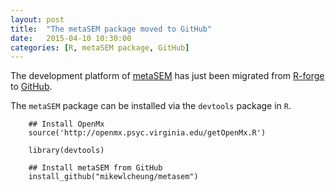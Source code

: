 ```yaml
---
layout: post
title:  "The metaSEM package moved to GitHub"
date:   2015-04-10 10:30:00
categories: [R, metaSEM package, GitHub]
---
```


The development platform of [metaSEM](https://courses.nus.edu.sg/course/psycwlm/internet/metaSEM/) has just been migrated from [R-forge](http://r-forge.r-project.org/projects/metasem/) to [GitHub](https://github.com/mikewlcheung/metasem).

The `metaSEM` package can be installed via the `devtools` package in `R`.

        ## Install OpenMx
        source('http://openmx.psyc.virginia.edu/getOpenMx.R')
                
        library(devtools)
        
        ## Install metaSEM from GitHub
        install_github("mikewlcheung/metasem")
